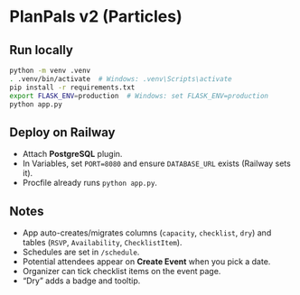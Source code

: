 # PlanPals v2 (Particles)

## Run locally
```bash
python -m venv .venv
. .venv/bin/activate  # Windows: .venv\Scripts\activate
pip install -r requirements.txt
export FLASK_ENV=production  # Windows: set FLASK_ENV=production
python app.py
```

## Deploy on Railway
- Attach **PostgreSQL** plugin.
- In Variables, set `PORT=8080` and ensure `DATABASE_URL` exists (Railway sets it).
- Procfile already runs `python app.py`.

## Notes
- App auto-creates/migrates columns (`capacity`, `checklist`, `dry`) and tables (`RSVP`, `Availability`, `ChecklistItem`).
- Schedules are set in `/schedule`.
- Potential attendees appear on **Create Event** when you pick a date.
- Organizer can tick checklist items on the event page.
- “Dry” adds a badge and tooltip.
